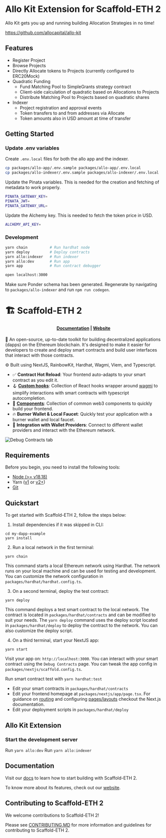 # Allo Kit Extension for Scaffold-ETH 2

Allo Kit gets you up and running building Allocation Strategies in no time!

https://github.com/allocapital/allo-kit

## Features

- Register Project
- Browse Projects
- Directly Allocate tokens to Projects (currently configured to ERC20Mock)
- Quadratic Funding
  - Fund Matching Pool to SimpleGrants strategy contract
  - Client-side calculation of quadratic based on Allocations to Projects
  - Distribute Matching Pool to Projects based on quadratic shares
- Indexer
  - Project registration and approval events
  - Token transfers to and from addresses via Allocate
  - Token amounts also in USD amount at time of transfer

## Getting Started

### Update .env variables

Create `.env.local` files for both the allo app and the indexer.

```sh
cp packages/allo-app/.env.sample packages/allo-app/.env.local
cp packages/allo-indexer/.env.sample packages/allo-indexer/.env.local
```

Update the Pinata variables. This is needed for the creation and fetching of metadata to work properly.

```sh
PINATA_GATEWAY_KEY=
PINATA_JWT=
PINATA_GATEWAY_URL=
```

Update the Alchemy key. This is needed to fetch the token price in USD.

```sh
ALCHEMY_API_KEY=
```

### Development

```sh
yarn chain          # Run hardhat node
yarn deploy         # Deploy contracts
yarn allo:indexer   # Run indexer
yarn allo:dev       # Run app
yarn app            # Run contract debugger

open localhost:3000
```

Make sure Ponder schema has been generated. Regenerate by navigating to `packages/allo-indexer` and run `npm run codegen`.

# 🏗 Scaffold-ETH 2

<h4 align="center">
  <a href="https://docs.scaffoldeth.io">Documentation</a> |
  <a href="https://scaffoldeth.io">Website</a>
</h4>

🧪 An open-source, up-to-date toolkit for building decentralized applications (dapps) on the Ethereum blockchain. It's designed to make it easier for developers to create and deploy smart contracts and build user interfaces that interact with those contracts.

⚙️ Built using NextJS, RainbowKit, Hardhat, Wagmi, Viem, and Typescript.

- ✅ **Contract Hot Reload**: Your frontend auto-adapts to your smart contract as you edit it.
- 🪝 **[Custom hooks](https://docs.scaffoldeth.io/hooks/)**: Collection of React hooks wrapper around [wagmi](https://wagmi.sh/) to simplify interactions with smart contracts with typescript autocompletion.
- 🧱 [**Components**](https://docs.scaffoldeth.io/components/): Collection of common web3 components to quickly build your frontend.
- 🔥 **Burner Wallet & Local Faucet**: Quickly test your application with a burner wallet and local faucet.
- 🔐 **Integration with Wallet Providers**: Connect to different wallet providers and interact with the Ethereum network.

![Debug Contracts tab](https://github.com/scaffold-eth/scaffold-eth-2/assets/55535804/b237af0c-5027-4849-a5c1-2e31495cccb1)

## Requirements

Before you begin, you need to install the following tools:

- [Node (>= v18.18)](https://nodejs.org/en/download/)
- Yarn ([v1](https://classic.yarnpkg.com/en/docs/install/) or [v2+](https://yarnpkg.com/getting-started/install))
- [Git](https://git-scm.com/downloads)

## Quickstart

To get started with Scaffold-ETH 2, follow the steps below:

1. Install dependencies if it was skipped in CLI:

```
cd my-dapp-example
yarn install
```

2. Run a local network in the first terminal:

```
yarn chain
```

This command starts a local Ethereum network using Hardhat. The network runs on your local machine and can be used for testing and development. You can customize the network configuration in `packages/hardhat/hardhat.config.ts`.

3. On a second terminal, deploy the test contract:

```
yarn deploy
```

This command deploys a test smart contract to the local network. The contract is located in `packages/hardhat/contracts` and can be modified to suit your needs. The `yarn deploy` command uses the deploy script located in `packages/hardhat/deploy` to deploy the contract to the network. You can also customize the deploy script.

4. On a third terminal, start your NextJS app:

```
yarn start
```

Visit your app on: `http://localhost:3000`. You can interact with your smart contract using the `Debug Contracts` page. You can tweak the app config in `packages/nextjs/scaffold.config.ts`.

Run smart contract test with `yarn hardhat:test`

- Edit your smart contracts in `packages/hardhat/contracts`
- Edit your frontend homepage at `packages/nextjs/app/page.tsx`. For guidance on [routing](https://nextjs.org/docs/app/building-your-application/routing/defining-routes) and configuring [pages/layouts](https://nextjs.org/docs/app/building-your-application/routing/pages-and-layouts) checkout the Next.js documentation.
- Edit your deployment scripts in `packages/hardhat/deploy`

## Allo Kit Extension

### Start the development server

Run `yarn allo:dev`
Run `yarn allo:indexer`

## Documentation

Visit our [docs](https://docs.scaffoldeth.io) to learn how to start building with Scaffold-ETH 2.

To know more about its features, check out our [website](https://scaffoldeth.io).

## Contributing to Scaffold-ETH 2

We welcome contributions to Scaffold-ETH 2!

Please see [CONTRIBUTING.MD](https://github.com/scaffold-eth/scaffold-eth-2/blob/main/CONTRIBUTING.md) for more information and guidelines for contributing to Scaffold-ETH 2.
